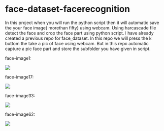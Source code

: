 # face-dataset-facerecognition
In this project when you will run the python script then it will automatic save the your face image( morethan fifty) using webcam. 
Using harcascade file detect the face and crop the face part using python script.
I have already created a previous repo for face_dataset. In this repo we will press the k buttom the take a pic of face using webcam.
But in this repo automatic capture a pic face part and store the subfolder you have given in script.

face-image1:

<image src ="dataset/anand_raj/1.png">
  <br>
  
 face-image17:

<image src ="dataset/anand_raj/17.png"> 
  <br>
  
face-image33:

<image src ="dataset/anand_raj/33.png"> 
  <br>
  
 face-image62:

<image src ="dataset/anand_raj/62.png"> 
   
  
  
    
  
  
  
